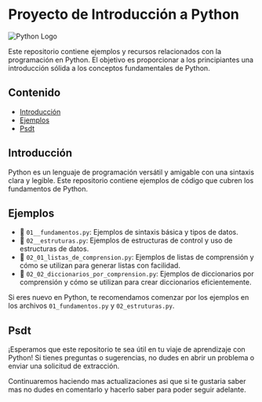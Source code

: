 # Proyecto de Introducción a Python

![Python Logo](https://i.geekflare.com/cdn-cgi/imagedelivery/CWKmKRBT_UKEnKE7IlUMCg/geekflare.com/2020/06/python-hosting.jpg/w=1200)

Este repositorio contiene ejemplos y recursos relacionados con la programación en Python. El objetivo es proporcionar a los principiantes una introducción sólida a los conceptos fundamentales de Python.

## Contenido

- [Introducción](#introducción)
- [Ejemplos](#ejemplos)
- [Psdt](#psdt)

## Introducción

Python es un lenguaje de programación versátil y amigable con una sintaxis clara y legible. Este repositorio contiene ejemplos de código que cubren los fundamentos de Python.

## Ejemplos

- 📄 `01__fundamentos.py`: Ejemplos de sintaxis básica y tipos de datos.
- 📄 `02__estruturas.py`: Ejemplos de estructuras de control y uso de estructuras de datos.
- 📄 `02_01_listas_de_comprension.py`: Ejemplos de listas de comprensión y cómo se utilizan para generar listas con facilidad.
- 📄 `02_02_diccionarios_por_comprension.py`: Ejemplos de diccionarios por comprensión y cómo se utilizan para crear diccionarios eficientemente.

Si eres nuevo en Python, te recomendamos comenzar por los ejemplos en los archivos `01_fundamentos.py` y `02_estruturas.py`.

## Psdt

¡Esperamos que este repositorio te sea útil en tu viaje de aprendizaje con Python! Si tienes preguntas o sugerencias, no dudes en abrir un problema o enviar una solicitud de extracción.

Continuaremos haciendo mas actualizaciones asi que si te gustaria saber mas no dudes en comentarlo y hacerlo saber para poder seguir adelante.
